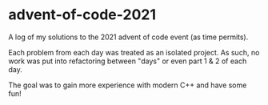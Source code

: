 # advent-of-code-2021
A log of my solutions to the 2021 advent of code event (as time permits).

Each problem from each day was treated as an isolated project.
As such, no work was put into refactoring between "days" or even part 1 & 2 of each day.

The goal was to gain more experience with modern C++ and have some fun!
